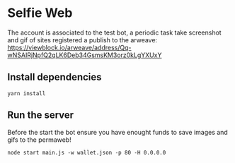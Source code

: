 # Selfie Web

The account is associated to the test bot, a periodic task take screenshot and gif of sites registered a publish to the arweave: https://viewblock.io/arweave/address/Qq-wNSAIRjNpfQ2qLK6Deb34GsmsKM3orz0kLgYXUxY 

## Install dependencies

```
yarn install
```

## Run the server
Before the start the bot ensure you have enought funds to save images and gifs to the permaweb!

```
node start main.js -w wallet.json -p 80 -H 0.0.0.0
```

